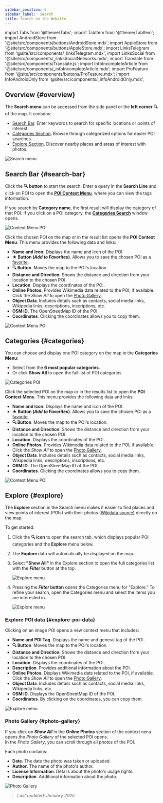 ```yaml
---
sidebar_position: 6
sidebar_label:  Search
title: Search on the Website
---
```


import Tabs from '@theme/Tabs';
import TabItem from '@theme/TabItem';
import AndroidStore from '@site/src/components/buttons/AndroidStore.mdx';
import AppleStore from '@site/src/components/buttons/AppleStore.mdx';
import LinksTelegram from '@site/src/components/_linksTelegram.mdx';
import LinksSocial from '@site/src/components/_linksSocialNetworks.mdx';
import Translate from '@site/src/components/Translate.js';
import InfoIncompleteArticle from '@site/src/components/_infoIncompleteArticle.mdx';
import ProFeature from '@site/src/components/buttons/ProFeature.mdx';
import InfoAndroidOnly from '@site/src/components/_infoAndroidOnly.mdx';

<InfoIncompleteArticle/>


## Overview {#overview}

The **Search menu** can be accessed from the side panel or the **left corner 🔍** of the map. It contains:

- [Search Bar](#search-bar). Enter keywords to search for specific locations or points of interest.  
- [Categories Section](#categories). Browse through categorized options for easier POI searches.  
- [Explore Section](#explore). Discover nearby places and areas of interest with photos.

![Search menu](@site/static/img/web/search.png)


## Search Bar {#search-bar}

Click the **🔍 button** to start the search. Enter a query in the **Search Line** and click on POI to open the [**POI Context Menu**](#explore-poi-data), where you can view the tags information.

If you search by **Category name**, the first result will display the category of that POI.  If you click on a POI category, the [**Categories Search**](#categories) window opens.

![Context Menu POI](@site/static/img/web/context_menu_poi.png)


Click the chosen POI on the map or in the result list opens the **POI Context Menu**. This menu provides the following data and links:

- **Name and Icon**. Displays the name and icon of the POI.  
- **★ Button (*Add to Favorites*)**. Allows you to save the chosen POI as a [favorite](../web/web-userdata.mdx#add--edit-favorite).  
- **🔍 Button**. Moves the map to the POI's location.  
- **Distance and Direction**. Shows the distance and direction from your location to the chosen POI.  
- **Location**. Displays the coordinates of the POI.  
- **Online Photos**. Provides Wikimedia data related to the POI, if available. Click the *Show All* to open the [Photo Gallery](#photo-gallery).
- **Object Data**. Includes details such as contacts, social media links, Wikipedia links, descriptions, inscriptions, etc.  
- **OSM ID**. The OpenStreetMap ID of the POI.  
- **Coordinates**. Clicking the coordinates allows you to copy them.

![Context Menu POI](@site/static/img/web/context_menu_poi_1.png)

## Categories {#categories}

You can choose and display one POI category on the map in the **Categories Menu**:

- Select from the **6 most popular categories**.  
- Or click **Show All** to open the full list of POI categories.

![Categories POI](@site/static/img/web/categories_poi.png)

Click the selected  POI on the map or in the results list to open the **POI Context Menu**. This menu provides the following data and links:

- **Name and Icon**. Displays the name and icon of the POI.  
- **★ Button (*Add to Favorites*)**. Allows you to save the chosen POI as a [favorite](../web/web-userdata.mdx#add--edit-favorite).  
- **🔍 Button**. Moves the map to the POI's location.  
- **Distance and Direction**. Shows the distance and direction from your location to the chosen POI.  
- **Location**. Displays the coordinates of the POI.  
- **Online Photos**. Provides Wikimedia data related to the POI, if available. Click the *Show All* to open the [Photo Gallery](#photo-gallery).
- **Object Data**. Includes details such as contacts, social media links, Wikipedia links, descriptions, inscriptions, etc.  
- **OSM ID**. The OpenStreetMap ID of the POI.  
- **Coordinates**. Clicking the coordinates allows you to copy them.

![Context Menu POI](@site/static/img/web/categories_poi_1.png)


## Explore {#explore}

The **Explore** section in the Search menu makes it easier to find places and view points of interest (POIs) with their photos ([Wikidata source](https://www.wikidata.org/)) directly on the map.


To get started:

1. Click the **🔍 icon** to open the search tab, which displays popular POI categories and the **Explore** menu below.  
2. The **Explore** data will automatically be displayed on the map.  
3. Select **"Show All"** in the Explore section to open the full categories list with the ***Filter*** button at the top.  

   ![Explore menu](@site/static/img/web/explore.png)

4. Pressing the ***Filter* button** opens the Categories menu for "Explore." To refine your search, open the Categories menu and select the items you are interested in.  

   ![Explore menu](@site/static/img/web/explore_cat.png)

### Explore POI data {#explore-poi-data}

Clicking on an image POI opens a new context menu that includes:

- **Name and POI Tag**. Displays the name and general tag of the POI.  
- **🔍 Button**. Moves the map to the POI's location.  
- **Distance and Direction**. Shows the distance and direction from your location to the chosen POI.  
- **Location**. Displays the coordinates of the POI.  
- **Description**. Provides additional information about the POI.  
- **Online Photos**. Displays Wikimedia data related to the POI, if available. Click the *Show All* to open the [Photo Gallery](#photo-gallery).  
- **Object Data**. Includes details such as contacts, social media links, Wikipedia links, etc.  
- **OSM ID**. Displays the OpenStreetMap ID of the POI.  
- **Coordinates**. By clicking on the coordinates, you can copy them.

![Explore menu](@site/static/img/web/poi_context.png)

### Photo Gallery {#photo-gallery}

If you click on ***Show All*** in the **Online Photos** section of the context nenu opens the *Photo Gallery* of the selected POI opens.  
In the *Photo Gallery*, you can scroll through all photos of the POI.  

Each photo contains:

- **Date**. The date the photo was taken or uploaded.  
- **Author**. The name of the photo's author.  
- **License Information**. Details about the photo's usage rights.  
- **Description**. Additional information about the photo.

![Photo Gallery](@site/static/img/web/poi_photo.png)


> *Last updated: January 2025*


